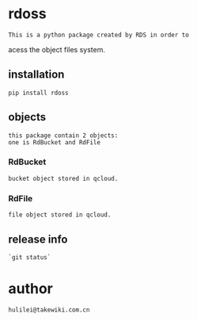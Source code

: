 # rdoss

    This is a python package created by RDS in order to
acess the object files system.

## installation
    pip install rdoss
## objects
    this package contain 2 objects:
    one is RdBucket and RdFile
### RdBucket
    bucket object stored in qcloud.

### RdFile
    file object stored in qcloud.


## release info
    `git status`

# author
    hulilei@takewiki.com.cn